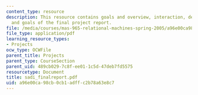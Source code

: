 ```yaml
---
content_type: resource
description: This resource contains goals and overview, interaction, design, aobservation,
  and goals of the final project report.
file: /media/courses/mas-965-relational-machines-spring-2005/a96e00ca98cb0cb1adffc2b78a63e8c7_sadi_finalreport.pdf
file_type: application/pdf
learning_resource_types:
- Projects
ocw_type: OCWFile
parent_title: Projects
parent_type: CourseSection
parent_uid: 489cb029-7c8f-ee01-1c5d-47deb7fd5575
resourcetype: Document
title: sadi_finalreport.pdf
uid: a96e00ca-98cb-0cb1-adff-c2b78a63e8c7
---
```

